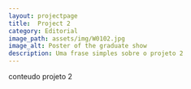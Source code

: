 ```yaml
---
layout: projectpage
title:  Project 2
category: Editorial
image_path: assets/img/W0102.jpg
image_alt: Poster of the graduate show
description: Uma frase simples sobre o projeto 2
---
```


conteudo projeto 2